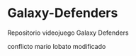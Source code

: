 # Galaxy-Defenders
Repositorio videojuego Galaxy Defenders
<p>conflicto mario lobato modificado</p>
